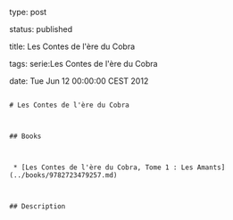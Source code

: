 type: post
status: published
title: Les Contes de l'ère du Cobra
tags: serie:Les Contes de l'ère du Cobra
date: Tue Jun 12 00:00:00 CEST 2012
~~~~~~
# Les Contes de l'ère du Cobra

## Books

 * [Les Contes de l'ère du Cobra, Tome 1 : Les Amants](../books/9782723479257.md)

## Description
